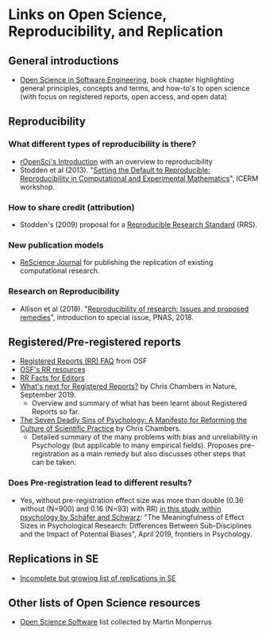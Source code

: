 # Links on Open Science, Reproducibility, and Replication

## General introductions
- [Open Science in Software Engineering](https://arxiv.org/abs/1904.06499), book chapter highlighting general principles, concepts and terms, and how-to's to open science (with focus on registered reports, open access, and open data) 

## Reproducibility

### What different types of reproducibility is there? 
- [rOpenSci's Introduction](https://ropensci.github.io/reproducibility-guide/sections/introduction/) with an overview to reproducibility
- Stodden et al (2013). "[Setting the Default to Reproducible: Reproducibility in Computational and Experimental Mathematics](http://stodden.net/icerm_report.pdf)", ICERM workshop.

### How to share credit (attribution) 
- Stodden's (2009) proposal for a [Reproducible Research Standard](https://papers.ssrn.com/sol3/papers.cfm?abstract_id=1362040) (RRS).

### New publication models
- [ReScience Journal](http://rescience.github.io/) for publishing the replication of existing computational research.

### Research on Reproducibility
- Allison et al (2018). "[Reproducibility of research: Issues and
proposed remedies](https://www.pnas.org/content/pnas/115/11/2561.full.pdf)", introduction to special issue, PNAS, 2018.

## Registered/Pre-registered reports

- [Registered Reports (RR) FAQ](https://osf.io/gha9f/) from OSF
- [OSF's RR resources](https://osf.io/gha9f/)
- [RR Facts for Editors](https://osf.io/rux9a/)
- [What's next for Registered Reports?](https://www.nature.com/articles/d41586-019-02674-6) by Chris Chambers in Nature, September 2019.
    - Overview and summary of what has been learnt about Registered Reports so far.
- [The Seven Deadly Sins of Psychology: A Manifesto for Reforming the Culture of Scientific Practice](https://www.amazon.com/Seven-Deadly-Sins-Psychology-Scientific/dp/0691192278/ref=sr_1_2?keywords=chris+chambers&qid=1568746957&s=gateway&sr=8-2) by Chris Chambers.
    - Detailed summary of the many problems with bias and unreliability in Psychology (but applicable to many empirical fields). Proposes pre-registration as a main remedy but also discusses other steps that can be taken.

### Does Pre-registration lead to different results?
- Yes, without pre-registration effect size was more than double (0.36 without (N=900) and 0.16 (N=93) with RR) [in this study within psychology by Schäfer and Schwarz](https://www.frontiersin.org/articles/10.3389/fpsyg.2019.00813/full): "The Meaningfulness of Effect Sizes in Psychological Research: Differences Between Sub-Disciplines and the Impact of Potential Biases", April 2019, frontiers in Psychology.

## Replications in SE

- [Incomplete but growing list of replications in SE](https://github.com/researchart/rose/blob/master/replications_in_se.md)

## Other lists of Open Science resources

- [Open Science Software](https://github.com/INRIA/awesome-open-science-software) list collected by Martin Monperrus